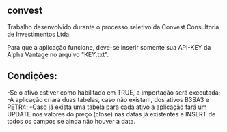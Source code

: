 ## convest

Trabalho desenvolvido durante o processo seletivo da Convest Consultoria de Investimentos Ltda.

Para que a aplicação funcione, deve-se inserir somente sua API-KEY da Alpha Vantage no arquivo "KEY.txt".

## Condições: 

 -Se o ativo estiver como habilitado em TRUE, a importação será executada;
 -A aplicação criará duas tabelas, caso não existam, dos ativos B3SA3 e PETR4;
 -Caso já exista uma tabela para cada ativo a aplicação fará um UPDATE nos valores do preço (close) nas datas já existentes e INSERT de todos os campos se ainda não houver a data.